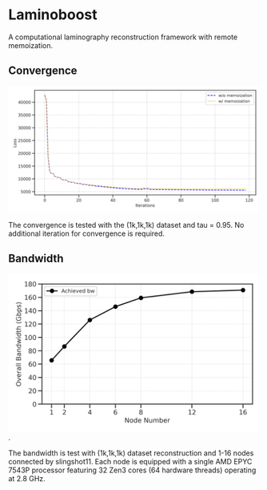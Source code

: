 # Laminoboost 

A computational laminography reconstruction framework with remote memoization.


## Convergence
![Convergence](./images/curve.png)

The convergence is tested with the (1k,1k,1k) dataset and tau = 0.95. No additional iteration for convergence is required.


## Bandwidth 
![Bandwidth](./images/bandwidth_vs_node_number.png).

The bandwidth is test with (1k,1k,1k) dataset reconstruction and 1-16 nodes connected by slingshot11. Each node is equipped with a single AMD EPYC 7543P processor featuring 32 Zen3 cores (64 hardware threads) operating at 2.8 GHz. 






